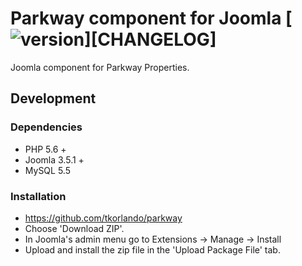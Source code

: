 
# Parkway component for Joomla [![version](https://img.shields.io/badge/version-1.0.0-blue.svg)][CHANGELOG]

Joomla component for Parkway Properties.

## Development
### Dependencies

- PHP 5.6 +
- Joomla 3.5.1 +
- MySQL 5.5

### Installation

- https://github.com/tkorlando/parkway
- Choose 'Download ZIP'.
- In Joomla's admin menu go to Extensions -> Manage -> Install
- Upload and install the zip file in the 'Upload Package File' tab.


